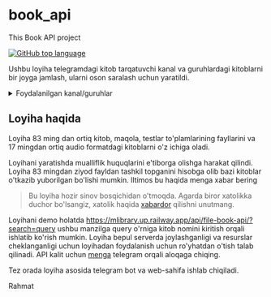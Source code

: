 # book_api
This Book API project

[![GitHub top language](https://img.shields.io/github/languages/top/okh-engineer/book_api?style=flat-square&logo=github)](https://github.com/okh-engineer/book_api)

Ushbu loyiha telegramdagi kitob tarqatuvchi kanal va guruhlardagi kitoblarni bir joyga jamlash, ularni oson saralash uchun yaratildi. 

<details>
<summary>Foydalanilgan kanal/guruhlar</summary>
<ul>
Loyihadagi kitob fayllarini olishda quyidagi telegram kanallardan foydalanildi
  <li>1. TKTI_library</li>
  2. kitobN11
  3. KITOBLAR_BAZASI
  4. audio_kitobxona
  5. Elektron_pdf_islomiy_kitoblar_ap
  6. kutubxona_kitoblar_audio_elektro
  7. kitoblar_baza
  8. kitoblar_bazam
  9. kitoblar_bazasi
  10. KITOBLAR_BAZASl
  11. URGUT_KUTUBXONA_KITOBLAR_BAZASI
  12. Audio_Kutubxona_uz
  13. audio_Apk_kutubxona_pdf_kitoblar
  14. e_kutubxona
  15. audiokitob_eshitamiz
  16. kutubxona7
  17 .KitoblarBazas
va barcha fayllar ostiga kanal manzili biriktirildi.
</ul>
</details>


## Loyiha haqida

Loyiha 83 ming dan ortiq kitob, maqola, testlar to'plamlarining fayllarini va 17 mingdan ortiq audio formatdagi kitoblarni o'z ichiga oladi.

Loyihani yaratishda mualliflik huquqlarini e'tiborga olishga harakat qilindi. Loyiha 83 mingdan ziyod fayldan tashkil topganini hisobga olib bazi kitoblar o'tkazib yuborilgan bo'lishi mumkin.
Iltimos bu haqida menga xabar bering

> Bu loyiha hozir sinov bosqichidan o'tmoqda. Agarda biror xatolikka duchor
> bo'lsangiz, xatolik haqida [xabardor](https://github.com/okh-engineer/book_api/issues/new)
> qilishni unutmang.

Loyihani demo holatda https://mlibrary.up.railway.app/api/file-book-api/?search=query ushbu manzilga query o'rniga kitob nomini kiritish orqali ishlatib ko'rish mumkin. Loyiha bepul serverda joylashganligi va resurslar cheklanganligi uchun loyihadan foydalanish uchun ro'yhatdan o'tish talab qilinadi. 
API kalit uchun <a href="https://t.me/khojimirzayev">menga</a> telegram orqali aloqaga chiqing.

Tez orada loyiha asosida telegram bot va web-sahifa ishlab chiqiladi.

Rahmat

